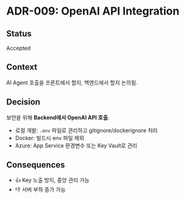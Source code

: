 # ADR-009: OpenAI API Integration

## Status
Accepted

## Context
AI Agent 호출을 프론트에서 할지, 백엔드에서 할지 논의됨.

## Decision
보안을 위해 **Backend에서 OpenAI API 호출**.  
- 로컬 개발: `.env` 파일로 관리하고 gitignore/dockerignore 처리  
- Docker: 빌드시 env 파일 제외  
- Azure: App Service 환경변수 또는 Key Vault로 관리  

## Consequences
- 👍 Key 노출 방지, 중앙 관리 가능
- 👎 서버 부하 증가 가능

